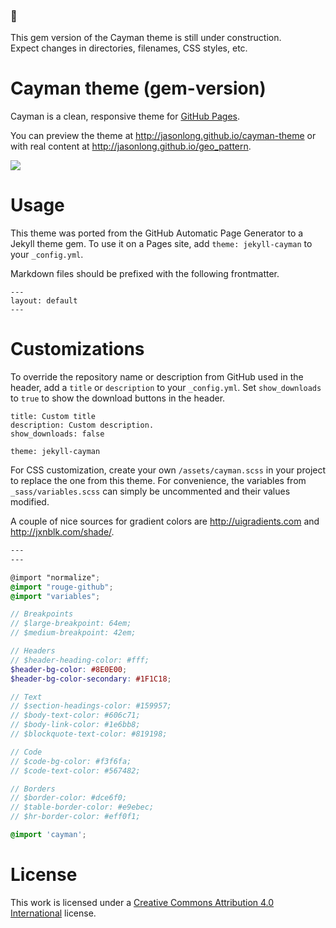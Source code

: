 ### :construction:
This gem version of the Cayman theme is still under construction.  
Expect changes in directories, filenames, CSS styles, etc.

# Cayman theme (gem-version)

Cayman is a clean, responsive theme for [GitHub Pages](https://pages.github.com).

You can preview the theme at http://jasonlong.github.io/cayman-theme or with real content at http://jasonlong.github.io/geo_pattern.

![](http://cl.ly/image/1T3r3d18311V/content)

# Usage

This theme was ported from the GitHub Automatic Page Generator to a Jekyll theme gem. To use it on a Pages site, add `theme: jekyll-cayman` to your `_config.yml`.

Markdown files should be prefixed with the following frontmatter.

```
---
layout: default
---

```

# Customizations

To override the repository name or description from GitHub used in the header, add a `title` or `description` to your `_config.yml`. Set `show_downloads` to `true` to show the download buttons in the header.

```
title: Custom title
description: Custom description.
show_downloads: false

theme: jekyll-cayman
```

For CSS customization, create your own `/assets/cayman.scss` in your project to replace the one from this theme. For convenience, the variables from `_sass/variables.scss` can simply be uncommented and their values modified.

A couple of nice sources for gradient colors are http://uigradients.com and http://jxnblk.com/shade/.

```scss
---
---

@import "normalize";
@import "rouge-github";
@import "variables";

// Breakpoints
// $large-breakpoint: 64em;
// $medium-breakpoint: 42em;

// Headers
// $header-heading-color: #fff;
$header-bg-color: #8E0E00;
$header-bg-color-secondary: #1F1C18;

// Text
// $section-headings-color: #159957;
// $body-text-color: #606c71;
// $body-link-color: #1e6bb8;
// $blockquote-text-color: #819198;

// Code
// $code-bg-color: #f3f6fa;
// $code-text-color: #567482;

// Borders
// $border-color: #dce6f0;
// $table-border-color: #e9ebec;
// $hr-border-color: #eff0f1;

@import 'cayman';
```

# License

This work is licensed under a [Creative Commons Attribution 4.0 International](http://creativecommons.org/licenses/by/4.0/) license.

